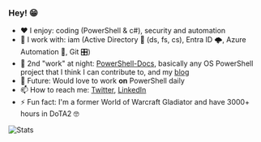### Hey! 😁



- ❤️ I enjoy: coding (PowerShell & c#), security and automation
- 🏢 I work with: iam (Active Directory 🔐 (ds, fs, cs), Entra ID 🌩️, Azure Automation 🤖, Git 🎛️)
- 🌝 2nd "work" at night: [PowerShell-Docs](https://github.com/MicrosoftDocs/PowerShell-Docs/), basically any OS PowerShell project that I think I can contribute to, and my [blog](https://ehmiiz.se)
- 🔮 Future: Would love to work **on** PowerShell daily
- 📫 How to reach me: [Twitter](https://twitter.com/ehmiiz), [LinkedIn](https://www.linkedin.com/in/ehmiiz/)
- ⚡ Fun fact: I'm a former World of Warcraft Gladiator and have 3000+ hours in DoTA2 🤓

![Stats](https://github-readme-stats.vercel.app/api?username=ehmiiz&bg_color=012456&text_color=dfdfdf&title_color=009e00&show=prs_merged&custom_title=PS%3E%20$EmilsStats)